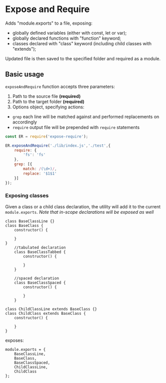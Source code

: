 # Expose and Require
Adds "module.exports" to a file, exposing:

- globally defined variables (either with const, let or var);
- globally declared functions with "function" keyword;
- classes declared with "class" keyword (including child classes with "extends");

Updated file is then saved to the specified folder and required as a module.

## Basic usage

`exposeAndRequire` function accepts three parameters:

1. Path to the source file **(required)**
2. Path to the target folder **(required)**
3. Options object, specifying actions:
  - `grep` each line will be matched against and performed replacements on accordingly
  - `require` output file will be prepended with `require` statements

```node.js
const ER = require('expose-require');

ER.exposeAndRequire('./lib/index.js','./test',{
    require: {
        'fs': 'fs'
    },
    grep: [{
        match: /(\d+)/,
        replace: '$1$1'
    }]
});

```

### Exposing classes

Given a class or a child class declaration,
the utility will add it to the current `module.exports`.
*Note that in-scope declarations will be exposed as well*

```
class BaseClassLine {}
class BaseClass {
    constructor() {

    }
}
    //tabulated declaration
	class BaseClassTabbed {
        constructor() {
            
        }
    }

    //spaced declaration
    class BaseClassSpaced {
        constructor() {

        }
    }

class ChildClassLine extends BaseClass {}
class ChildClass extends BaseClass {
    constructor() {
        
    }
}
```
exposes:
````
module.exports = {
	BaseClassLine,
	BaseClass,
	BaseClassSpaced,
	ChildClassLine,
	ChildClass
};
````